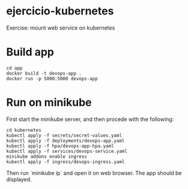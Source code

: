 # ejercicio-kubernetes
Exercise: mount web service on kubernetes

# Build app

    cd app
    docker build -t devops-app .
    docker run -p 5000:5000 devops-app


# Run on minikube

First start the minikube server, and then procede with the following:

    
    cd kubernetes
    kubectl apply -f secrets/secret-values.yaml
    kubectl apply -f deployments/devops-app.yaml
    kubectl apply -f hpa/devops-app-hpa.yaml
    kubectl apply -f services/devops-service.yaml
    minikube addons enable ingress
    kubectl apply -f ingress/devops-ingress.yaml

Then run ´minikube ip´ and open it on web browser. The app should be displayed.
